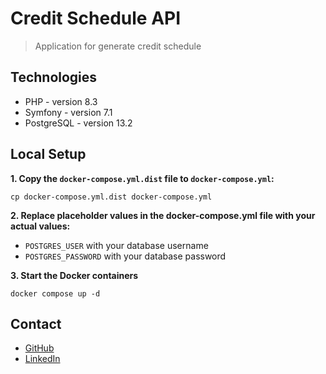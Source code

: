 # Credit Schedule API
> Application for generate credit schedule
## Technologies
* PHP - version 8.3
* Symfony - version 7.1
* PostgreSQL - version 13.2

## Local Setup
**1. Copy the `docker-compose.yml.dist` file to `docker-compose.yml`:**
```
cp docker-compose.yml.dist docker-compose.yml
```
**2. Replace placeholder values in the docker-compose.yml file with your actual values:**
- `POSTGRES_USER` with your database username
- `POSTGRES_PASSWORD` with your database password

**3. Start the Docker containers**
```
docker compose up -d
```

## Contact
* [GitHub](https://github.com/JakubSzczerba)
* [LinkedIn](https://www.linkedin.com/in/jakub-szczerba-3492751b4/)